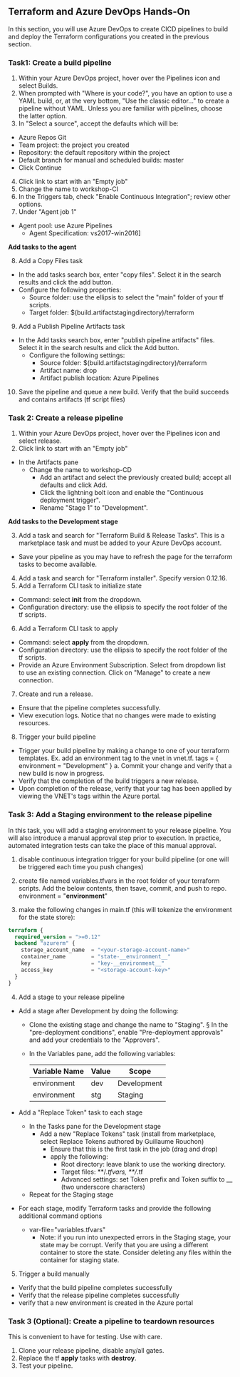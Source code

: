 ## Terraform and Azure DevOps Hands-On
In this section, you will use Azure DevOps to create CICD pipelines to build and deploy the Terraform configurations you created in the previous section. 

### Task1: Create a build pipeline
1. Within your Azure DevOps project, hover over the Pipelines icon and select Builds.
2. When prompted with "Where is your code?", you have an option to use a YAML build, or, at the very bottom, "Use the classic editor…" to create a pipeline without YAML. Unless you are familiar with pipelines, choose the latter option.
3. In "Select a source", accept the defaults which will be:
- Azure Repos Git
- Team project: the project you created
- Repository: the default repository within the project
- Default branch for manual and scheduled builds: master
- Click Continue

4. Click link to start with an "Empty job"
5. Change the name to workshop-CI
6. In the Triggers tab, check "Enable Continuous Integration"; review other options.
7. Under "Agent job 1"
  - Agent pool: use Azure Pipelines
	- Agent Specification: vs2017-win2016]

**Add tasks to the agent**

8. Add a Copy Files task
  - In the add tasks search box, enter "copy files". Select it in the search results and click the add button.
  - Configure the following properties:
    - Source folder: use the ellipsis to select the "main" folder of your tf scripts.
    - Target folder: $(build.artifactstagingdirectory)/terraform
9.  Add a Publish Pipeline Artifacts task
  - In the Add tasks search box, enter "publish pipeline artifacts" files. Select it in the search results and click the Add button.
	- Configure the following settings:
      - Source folder: $(build.artifactstagingdirectory)/terraform
      - Artifact name: drop
      - Artifact publish location: Azure Pipelines
10. Save the pipeline and queue a new build. Verify that the build succeeds and contains artifacts (tf script files)

### Task 2: Create a release pipeline
1.  Within your Azure DevOps project, hover over the Pipelines icon and select release.
2. Click link to start with an "Empty job"
- In the Artifacts pane
    - Change the name to workshop-CD
		- Add an artifact and select the previously created build; accept all defaults and click Add.
		- Click the lightning bolt icon and enable the "Continuous deployment trigger".
		- Rename "Stage 1" to "Development".

**Add tasks to the Development stage**

3. Add a task and search for "Terraform Build & Release Tasks". This is a marketplace task and must be added to your Azure DevOps account.
   
- Save your pipeline as you may have to refresh the page for the terraform tasks to become available.
4. Add a task and search for "Terraform installer". Specify version 0.12.16.
5. Add a Terraform CLI task to initialize state
- Command: select **init** from the dropdown.
- Configuration directory: use the ellipsis to specify the root folder of the tf scripts.
6. Add a Terraform CLI task to apply
- Command: select **apply** from the dropdown.
- Configuration directory: use the ellipsis to specify the root folder of the tf scripts.
- Provide an Azure Environment Subscription. Select from dropdown list to use an existing connection. Click on "Manage" to create a new connection.
7. Create and run a release.
- Ensure that the pipeline completes successfully.
- View execution logs. Notice that no changes were made to existing resources.
	
8. Trigger your build pipeline
- Trigger your build pipeline by making a change to one of your terraform templates. Ex. add an environment tag to the vnet in vnet.tf.
	  tags = {
	    environment = "Development"
	  }
		a. Commit your change and verify that a new build is now in progress.
- Verify that the completion of the build triggers a new release.
- Upon completion of the release, verify that your tag has been applied by viewing the VNET's tags within the Azure portal.

### Task 3: Add a Staging environment to the release pipeline
In this task, you will add a staging environment to your release pipeline. You will also introduce a manual approval step prior to execution. In practice, automated integration tests can take the place of this manual approval.

1. disable continuous integration trigger for your build pipeline (or one will be triggered each time you push changes)

2. create file named variables.tfvars in the root folder of your terraform scripts. Add the below contents, then tsave, commit, and push to repo.
	environment = "__environment__"

3. make the following changes in main.tf (this will tokenize the environment for the state store):

```terraform
terraform {
  required_version = ">=0.12"
  backend "azurerm" {
    storage_account_name  = "<your-storage-account-name>"
    container_name        = "state-__environment__"
    key                   = "key-__environment__"
    access_key            = "<storage-account-key>"
  }
}
```
4. Add a stage to your release pipeline
- Add a stage after Development by doing the following:
  - Clone the existing stage and change the name to "Staging".
			§ In the "pre-deployment conditions", enable "Pre-deployment approvals" and add your credentials to the "Approvers".
  - In the Variables pane, add the following variables:

    | Variable Name | Value | Scope       |
    | ------------- | ----- | ----------- |
    | environment   | dev   | Development |
    | environment   | stg   | Staging     |

- Add a "Replace Token" task to each stage
  - In the Tasks pane for the Development stage
    - Add a new "Replace Tokens" task (install from marketplace, select Replace Tokens authored by Guillaume Rouchon)
		- Ensure that this is the first task in the job (drag and drop)
		- apply the following:
    		- Root directory: leave blank to use the working directory.
  			- Target files: **/*.tfvars, **/*.tf
    		- Advanced settings: set Token prefix and Token suffix to **__** (two underscore characters)
  - Repeat for the Staging stage
- For each stage, modify Terraform tasks and provide the following additional command options
  - var-file="variables.tfvars"
	- Note: if you run into unexpected errors in the Staging stage, your state may be corrupt. Verify that you are using a different container to store the state. Consider deleting any files within the container for staging state.
5. Trigger a build manually
- Verify that the build pipeline completes successfully
- Verify that the release pipeline completes successfully
- verify that a new environment is created in the Azure portal

### Task 3 (Optional): Create a pipeline to teardown resources
This is convenient to have for testing. Use with care.
1. Clone your release pipeline, disable any/all gates.
2. Replace the tf **apply** tasks with **destroy**.
3. Test your pipeline.

